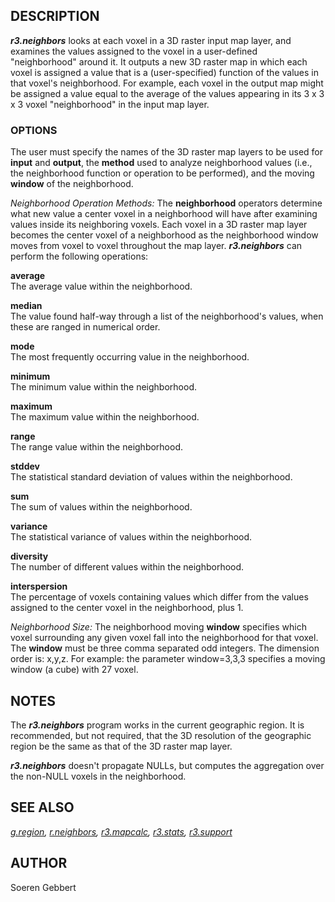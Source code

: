 ## DESCRIPTION

***r3.neighbors*** looks at each voxel in a 3D raster input map layer,
and examines the values assigned to the voxel in a user-defined
"neighborhood" around it. It outputs a new 3D raster map in which each
voxel is assigned a value that is a (user-specified) function of the
values in that voxel's neighborhood. For example, each voxel in the
output map might be assigned a value equal to the average of the values
appearing in its 3 x 3 x 3 voxel "neighborhood" in the input map layer.

### OPTIONS

The user must specify the names of the 3D raster map layers to be used
for **input** and **output**, the **method** used to analyze
neighborhood values (i.e., the neighborhood function or operation to be
performed), and the moving **window** of the neighborhood.

*Neighborhood Operation Methods:* The **neighborhood** operators
determine what new value a center voxel in a neighborhood will have
after examining values inside its neighboring voxels. Each voxel in a 3D
raster map layer becomes the center voxel of a neighborhood as the
neighborhood window moves from voxel to voxel throughout the map layer.
***r3.neighbors*** can perform the following operations:

**average**  
The average value within the neighborhood.

**median**  
The value found half-way through a list of the neighborhood's values,
when these are ranged in numerical order.

**mode**  
The most frequently occurring value in the neighborhood.

**minimum**  
The minimum value within the neighborhood.

**maximum**  
The maximum value within the neighborhood.

**range**  
The range value within the neighborhood.

**stddev**  
The statistical standard deviation of values within the neighborhood.

**sum**  
The sum of values within the neighborhood.

**variance**  
The statistical variance of values within the neighborhood.

**diversity**  
The number of different values within the neighborhood.

**interspersion**  
The percentage of voxels containing values which differ from the values
assigned to the center voxel in the neighborhood, plus 1.

*Neighborhood Size:* The neighborhood moving **window** specifies which
voxel surrounding any given voxel fall into the neighborhood for that
voxel. The **window** must be three comma separated odd integers. The
dimension order is: x,y,z. For example: the parameter window=3,3,3
specifies a moving window (a cube) with 27 voxel.

## NOTES

The ***r3.neighbors*** program works in the current geographic region.
It is recommended, but not required, that the 3D resolution of the
geographic region be the same as that of the 3D raster map layer.

***r3.neighbors*** doesn't propagate NULLs, but computes the aggregation
over the non-NULL voxels in the neighborhood.

## SEE ALSO

*[g.region](g.region.md), [r.neighbors](r.neighbors.md),
[r3.mapcalc](r3.mapcalc.md), [r3.stats](r3.stats.md),
[r3.support](r3.support.md)*

## AUTHOR

Soeren Gebbert
